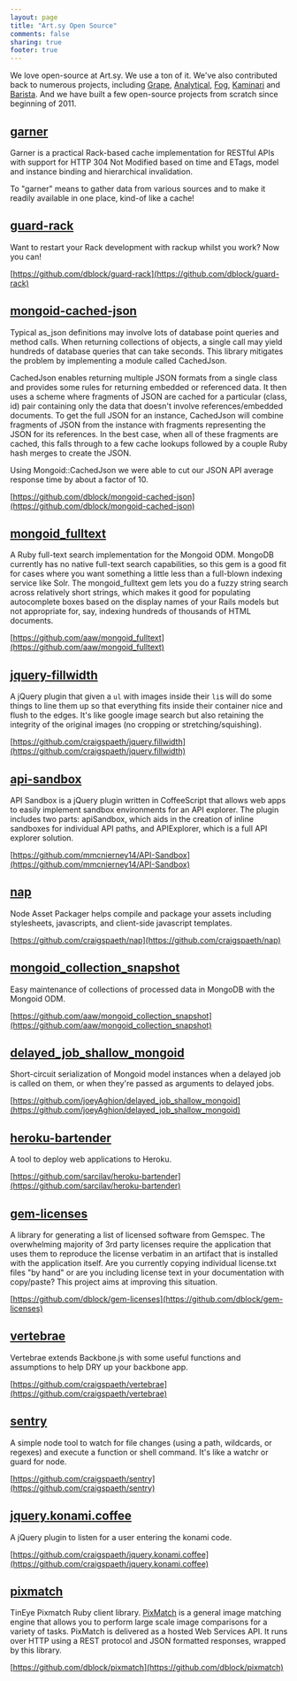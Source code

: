 ```yaml
---
layout: page
title: "Art.sy Open Source"
comments: false
sharing: true
footer: true
---
```


We love open-source at Art.sy. We use a ton of it. We've also contributed back to numerous projects, including [Grape](https://github.com/intridea/grape),
[Analytical](https://github.com/jkrall/analytical), [Fog](https://github.com/fog/fog), [Kaminari](https://github.com/amatsuda/kaminari)
and [Barista](https://github.com/Sutto/barista). And we have built a few open-source projects from scratch since beginning of 2011.

[garner](http://github.com/artsy/garner)
----------------------------------------

Garner is a practical Rack-based cache implementation for RESTful APIs with support for HTTP 304 Not Modified based on time and ETags, model and instance binding and hierarchical invalidation.

To "garner" means to gather data from various sources and to make it readily available in one place, kind-of like a cache!

[guard-rack](https://github.com/dblock/guard-rack)
--------------------------------------------------

Want to restart your Rack development with rackup whilst you work? Now you can!

[https://github.com/dblock/guard-rack](https://github.com/dblock/guard-rack)

[mongoid-cached-json](https://github.com/dblock/mongoid-cached-json)
--------------------------------------------------------------------

Typical as_json definitions may involve lots of database point queries and method calls. When returning collections of objects, a single call may yield hundreds of database queries that can take seconds. This library mitigates the problem by implementing a module called CachedJson.

CachedJson enables returning multiple JSON formats from a single class and provides some rules for returning embedded or referenced data. It then uses a scheme where fragments of JSON are cached for a particular (class, id) pair containing only the data that doesn't involve references/embedded documents. To get the full JSON for an instance, CachedJson will combine fragments of JSON from the instance with fragments representing the JSON for its references. In the best case, when all of these fragments are cached, this falls through to a few cache lookups followed by a couple Ruby hash merges to create the JSON.

Using Mongoid::CachedJson we were able to cut our JSON API average response time by about a factor of 10.

[https://github.com/dblock/mongoid-cached-json](https://github.com/dblock/mongoid-cached-json)

[mongoid_fulltext](https://github.com/aaw/mongoid_fulltext)
-----------------------------------------------------------

A Ruby full-text search implementation for the Mongoid ODM. MongoDB currently has no native full-text search capabilities,
so this gem is a good fit for cases where you want something a little less than a full-blown indexing service like Solr. The
mongoid_fulltext gem lets you do a fuzzy string search across relatively short strings, which makes it good for populating
autocomplete boxes based on the display names of your Rails models but not appropriate for, say, indexing hundreds of thousands
of HTML documents.

[https://github.com/aaw/mongoid_fulltext](https://github.com/aaw/mongoid_fulltext)

[jquery-fillwidth](https://github.com/craigspaeth/jquery.fillwidth)
-------------------------------------------------------------------

A jQuery plugin that given a `ul` with images inside their `li`s will do some things to line them up so that everything fits
inside their container nice and flush to the edges. It's like google image search but also retaining the integrity of the
original images (no cropping or stretching/squishing).

[https://github.com/craigspaeth/jquery.fillwidth](https://github.com/craigspaeth/jquery.fillwidth)

[api-sandbox](https://github.com/mmcnierney14/API-Sandbox)
----------------------------------------------------------

API Sandbox is a jQuery plugin written in CoffeeScript that allows web apps to easily implement sandbox environments for an API explorer.
The plugin includes two parts: apiSandbox, which aids in the creation of inline sandboxes for individual API paths, and APIExplorer,
which is a full API explorer solution.

[https://github.com/mmcnierney14/API-Sandbox](https://github.com/mmcnierney14/API-Sandbox)

[nap](https://github.com/craigspaeth/nap)
-----------------------------------------

Node Asset Packager helps compile and package your assets including stylesheets, javascripts, and client-side javascript templates.

[https://github.com/craigspaeth/nap](https://github.com/craigspaeth/nap)

[mongoid_collection_snapshot](https://github.com/aaw/mongoid_collection_snapshot)
---------------------------------------------------------------------------------

Easy maintenance of collections of processed data in MongoDB with the Mongoid ODM.

[https://github.com/aaw/mongoid_collection_snapshot](https://github.com/aaw/mongoid_collection_snapshot)

[delayed_job_shallow_mongoid](https://github.com/joeyAghion/delayed_job_shallow_mongoid)
-------------------------------------------------------------------------------------

Short-circuit serialization of Mongoid model instances when a delayed job is called on them, or when they're passed as arguments to delayed jobs.

[https://github.com/joeyAghion/delayed_job_shallow_mongoid](https://github.com/joeyAghion/delayed_job_shallow_mongoid)

[heroku-bartender](https://github.com/sarcilav/heroku-bartender)
----------------------------------------------------------------

A tool to deploy web applications to Heroku.

[https://github.com/sarcilav/heroku-bartender](https://github.com/sarcilav/heroku-bartender)

[gem-licenses](https://github.com/dblock/gem-licenses)
------------------------------------------------------

A library for generating a list of licensed software from Gemspec. The overwhelming majority of 3rd party licenses require the
application that uses them to reproduce the license verbatim in an artifact that is installed with the application itself.
Are you currently copying individual license.txt files "by hand" or are you including license text in your documentation with
copy/paste? This project aims at improving this situation.

[https://github.com/dblock/gem-licenses](https://github.com/dblock/gem-licenses)

[vertebrae](https://github.com/craigspaeth/vertebrae)
-----------------------------------------------------

Vertebrae extends Backbone.js with some useful functions and assumptions to help DRY up your backbone app.

[https://github.com/craigspaeth/vertebrae](https://github.com/craigspaeth/vertebrae)

[sentry](https://github.com/craigspaeth/sentry)
-----------------------------------------------

A simple node tool to watch for file changes (using a path, wildcards, or regexes) and execute a function or shell command.
It's like a watchr or guard for node.

[https://github.com/craigspaeth/sentry](https://github.com/craigspaeth/sentry)

[jquery\.konami\.coffee](https://github.com/craigspaeth/jquery.konami.coffee)
-----------------------------------------------------------------------------

A jQuery plugin to listen for a user entering the konami code.

[https://github.com/craigspaeth/jquery.konami.coffee](https://github.com/craigspaeth/jquery.konami.coffee)

[pixmatch](https://github.com/dblock/pixmatch)
----------------------------------------------

TinEye Pixmatch Ruby client library. [PixMatch](http://ideeinc.com/products/pixmatch/) is a general image matching engine that
allows you to perform large scale image comparisons for a variety of tasks. PixMatch is delivered as a hosted Web Services API.
It runs over HTTP using a REST protocol and JSON formatted responses, wrapped by this library.

[https://github.com/dblock/pixmatch](https://github.com/dblock/pixmatch)

